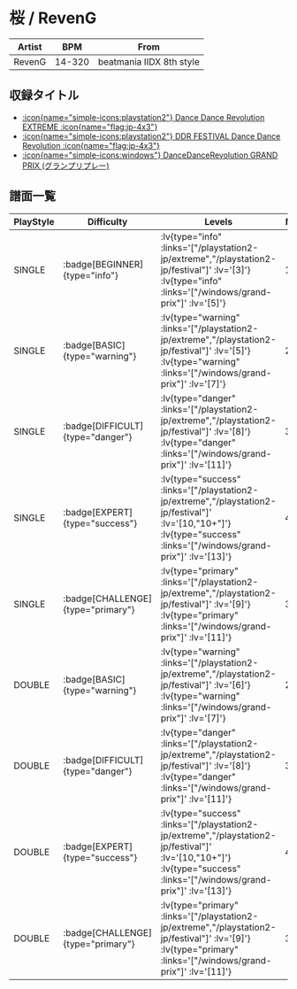 # 桜 / RevenG

|Artist|BPM|From|
|------|---|----|
|RevenG|14-320|beatmania IIDX 8th style|

## 収録タイトル

- [ :icon{name="simple-icons:playstation2"} Dance Dance Revolution EXTREME :icon{name="flag:jp-4x3"} ](/playstation2-jp/extreme)
- [ :icon{name="simple-icons:playstation2"} DDR FESTIVAL Dance Dance Revolution :icon{name="flag:jp-4x3"} ](/playstation2-jp/festival)
- [ :icon{name="simple-icons:windows"} DanceDanceRevolution GRAND PRIX (グランプリプレー)](/windows/grand-prix)

## 譜面一覧

|PlayStyle|Difficulty|Levels|Notes|Movie|
|---------|----------|------|-----|-----|
|SINGLE| :badge[BEGINNER]{type="info"} | :lv{type="info" :links='["/playstation2-jp/extreme","/playstation2-jp/festival"]' :lv='[3]'}  :lv{type="info" :links='["/windows/grand-prix"]' :lv='[5]'} |160/0||
|SINGLE| :badge[BASIC]{type="warning"} | :lv{type="warning" :links='["/playstation2-jp/extreme","/playstation2-jp/festival"]' :lv='[5]'}  :lv{type="warning" :links='["/windows/grand-prix"]' :lv='[7]'} |228/7||
|SINGLE| :badge[DIFFICULT]{type="danger"} | :lv{type="danger" :links='["/playstation2-jp/extreme","/playstation2-jp/festival"]' :lv='[8]'}  :lv{type="danger" :links='["/windows/grand-prix"]' :lv='[11]'} |345/3||
|SINGLE| :badge[EXPERT]{type="success"} | :lv{type="success" :links='["/playstation2-jp/extreme","/playstation2-jp/festival"]' :lv='[10,"10+"]'}  :lv{type="success" :links='["/windows/grand-prix"]' :lv='[13]'} |446/1||
|SINGLE| :badge[CHALLENGE]{type="primary"} | :lv{type="primary" :links='["/playstation2-jp/extreme","/playstation2-jp/festival"]' :lv='[9]'}  :lv{type="primary" :links='["/windows/grand-prix"]' :lv='[11]'} |356/1||
|DOUBLE| :badge[BASIC]{type="warning"} | :lv{type="warning" :links='["/playstation2-jp/extreme","/playstation2-jp/festival"]' :lv='[6]'}  :lv{type="warning" :links='["/windows/grand-prix"]' :lv='[7]'} |226/9||
|DOUBLE| :badge[DIFFICULT]{type="danger"} | :lv{type="danger" :links='["/playstation2-jp/extreme","/playstation2-jp/festival"]' :lv='[8]'}  :lv{type="danger" :links='["/windows/grand-prix"]' :lv='[11]'} |317/6||
|DOUBLE| :badge[EXPERT]{type="success"} | :lv{type="success" :links='["/playstation2-jp/extreme","/playstation2-jp/festival"]' :lv='[10,"10+"]'}  :lv{type="success" :links='["/windows/grand-prix"]' :lv='[13]'} |438/1||
|DOUBLE| :badge[CHALLENGE]{type="primary"} | :lv{type="primary" :links='["/playstation2-jp/extreme","/playstation2-jp/festival"]' :lv='[9]'}  :lv{type="primary" :links='["/windows/grand-prix"]' :lv='[11]'} |352/1||
